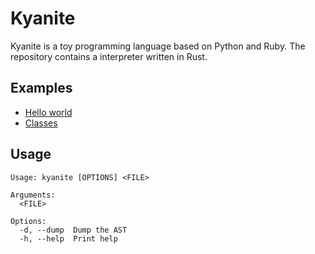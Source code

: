# Kyanite

Kyanite is a toy programming language based on Python and Ruby. The repository contains a interpreter written in Rust.

## Examples

- [Hello world](examples/hello_world.k)
- [Classes](examples/classes.k)

## Usage

```
Usage: kyanite [OPTIONS] <FILE>

Arguments:
  <FILE>

Options:
  -d, --dump  Dump the AST
  -h, --help  Print help
```
